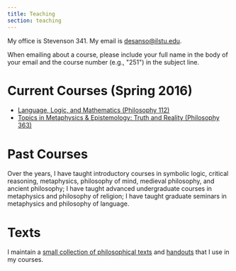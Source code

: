 ```yaml
---
title: Teaching
section: teaching
---
```


My office is Stevenson 341. My email is <desanso@ilstu.edu>.

When emailing about a course, please include your full name in the body
of your email and the course number (e.g., "251") in the subject line.

Current Courses (Spring 2016)
==============

-   [Language, Logic, and Mathematics (Philosophy 112)](/logic/index.html)
-   [Topics in Metaphysics & Epistemology: Truth and Reality (Philosophy
    363)](/363/index.html)

Past Courses
============

Over the years, I have taught introductory courses in symbolic logic,
critical reasoning, metaphysics, philosophy of mind, medieval
philosophy, and ancient philosophy; I have taught advanced undergraduate
courses in metaphysics and philosophy of religion; I have taught
graduate seminars in metaphysics and philosophy of language.

<!--

Past Courses
------------

-   Fall 2015
    -   [Language, Logic, and Mathematics (Philosophy 112)](/logic/index.html)
    -   [Visions of the Self (Philosophy 251)](/251/index.html)

-   Spring 2015
    -   [Topics in Metaphysics and Epistemology: Properties](/363s2015) (363)\
    -   [Language, Logic and Mathematics](/logic) (112)

-   Fall 2015
    -   Language, Logic, and Mathematics (112)

-   Spring 2014
    -   Language, Logic, and Mathematics (112)
    -   Symbolic Logic I (210)

-   Fall 2013
    -   Visions of the Self (251)
    -   Topics in Metaphysics and Epistemology: Modality (363)

-   Summer 2013
    -   (Online) Introduction to Philosophy (101)

-   Spring 2013
    -   Language, Logic and Mathematics (112)
    -   Topics in 20th Century Philosophy: Composition (305)

-   Fall 2012
    -   Symbolic Logic I (210)
    -   Visions of the Self (251)

-   Spring 2012 (at OSU)
    -   Medieval Philosophy (302)
    -   Graduate Seminar: Metaphysics of Modality (863)

-   Winter 2012 (at OSU)
    -   Ancient Philosophy (301)

-   Fall 2011 (at OSU)
    -   First Year Seminar (700) with William Taschek

-   Spring 2011 (at OSU)
    -   Symbolic Logic (250)
    -   Dissertation Seminar (999)

-   Fall 2010 (at OSU)
    -   Ancient Philosophy (301)
    -   Topics in Philosophy of Religion (670)

-   Winter 2010 (at OSU)
    -   Introduction to Metaphysics (463)
    -   Graduate Seminar: The Metaphysics of Tense (863)

-   Fall 2009 (at OSU)
    -   Honors Introduction to Philosophy (H101)
    -   Ancient Philosophy (301)

-   Winter 2009 (at OSU)
    -   Ancient Philosophy (301)
    -   Advanced Metaphysics (663)

-   Fall 2008 (at OSU)
    -   Medieval Philosophy (302)
    -   First Year Seminar (700) with Ben Caplan

-	Winter 2008 (at OSU)
	-   Symbolic Logic (250)
	-   Ancient Philosophy (301)

-	Fall 2007 (at OSU)
	-   Medieval Philosophy (302)
	-   Seminar: Nonexistents (863)

-	Spring 2007 (at OSU)
	-   Introduction to Philosophy (101)
	-   Medieval Philosophy (302)

-	Winter 2007 (at OSU)
	-   Ancient Philosophy (301)
	-   Introduction to Metaphysics (463)

-	Spring 2006 (at OSU)
	-   Honors Introduction to Philosophy (H101)
	-   Seminar: Time and Change (863)

-	Winter 2006 (at OSU)
	-	Introduction to Logic (150)
	-	Medieval Philosophy (302)

-   Summer 2003 (at UCLA)
    -   Topics in Early Modern Philosophy (119)

-   Summer 2001 (at UCLA)
    -   Symbolic Logic (31)

-->

Texts
=====

I maintain a [small collection of philosophical
texts](/texts) and [handouts](/handouts) that I use in my courses.
